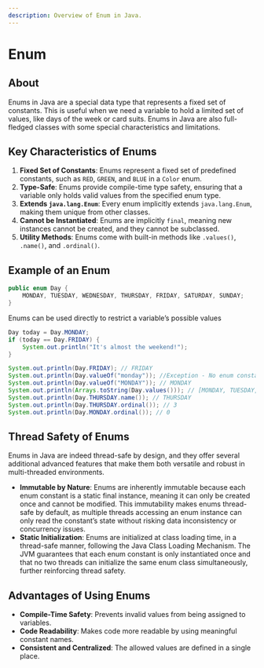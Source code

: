 ```yaml
---
description: Overview of Enum in Java.
---
```


# Enum

## About

Enums in Java are a special data type that represents a fixed set of constants. This is useful when we need a variable to hold a limited set of values, like days of the week or card suits. Enums in Java are also full-fledged classes with some special characteristics and limitations.

## Key Characteristics of Enums

1. **Fixed Set of Constants**: Enums represent a fixed set of predefined constants, such as `RED`, `GREEN`, and `BLUE` in a `Color` enum.
2. **Type-Safe**: Enums provide compile-time type safety, ensuring that a variable only holds valid values from the specified enum type.
3. **Extends `java.lang.Enum`**: Every enum implicitly extends `java.lang.Enum`, making them unique from other classes.
4. **Cannot be Instantiated**: Enums are implicitly `final`, meaning new instances cannot be created, and they cannot be subclassed.
5. **Utility Methods**: Enums come with built-in methods like `.values()`, `.name()`, and `.ordinal()`.

## Example of an Enum

```java
public enum Day {
    MONDAY, TUESDAY, WEDNESDAY, THURSDAY, FRIDAY, SATURDAY, SUNDAY;
}
```

Enums can be used directly to restrict a variable’s possible values

```java
Day today = Day.MONDAY;
if (today == Day.FRIDAY) {
    System.out.println("It's almost the weekend!");
}
```

```java
System.out.println(Day.FRIDAY); // FRIDAY
System.out.println(Day.valueOf("monday")); //Exception - No enum constant sample.Day.monday
System.out.println(Day.valueOf("MONDAY")); // MONDAY
System.out.println(Arrays.toString(Day.values())); // [MONDAY, TUESDAY, WEDNESDAY, THURSDAY, FRIDAY, SATURDAY, SUNDAY]
System.out.println(Day.THURSDAY.name()); // THURSDAY
System.out.println(Day.THURSDAY.ordinal()); // 3
System.out.println(Day.MONDAY.ordinal()); // 0
```

## **Thread Safety of Enums**

Enums in Java are indeed thread-safe by design, and they offer several additional advanced features that make them both versatile and robust in multi-threaded environments.

* **Immutable by Nature**: Enums are inherently immutable because each enum constant is a static final instance, meaning it can only be created once and cannot be modified. This immutability makes enums thread-safe by default, as multiple threads accessing an enum instance can only read the constant’s state without risking data inconsistency or concurrency issues.
* **Static Initialization**: Enums are initialized at class loading time, in a thread-safe manner, following the Java Class Loading Mechanism. The JVM guarantees that each enum constant is only instantiated once and that no two threads can initialize the same enum class simultaneously, further reinforcing thread safety.

## Advantages of Using Enums

* **Compile-Time Safety**: Prevents invalid values from being assigned to variables.
* **Code Readability**: Makes code more readable by using meaningful constant names.
* **Consistent and Centralized**: The allowed values are defined in a single place.

